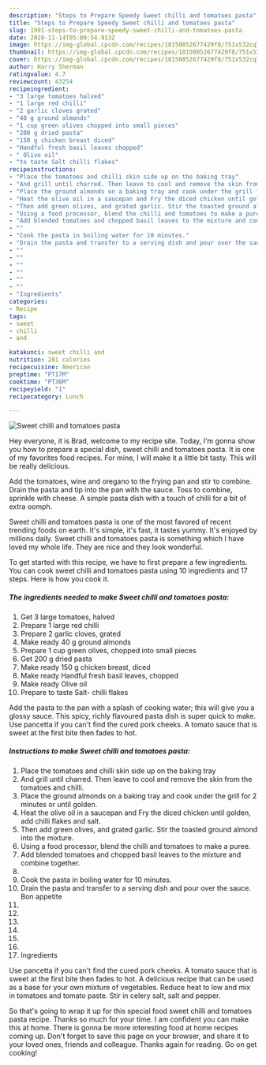 ```yaml
---
description: "Steps to Prepare Speedy Sweet chilli and tomatoes pasta"
title: "Steps to Prepare Speedy Sweet chilli and tomatoes pasta"
slug: 1991-steps-to-prepare-speedy-sweet-chilli-and-tomatoes-pasta
date: 2020-11-14T05:09:54.913Z
image: https://img-global.cpcdn.com/recipes/18150852677429f8/751x532cq70/sweet-chilli-and-tomatoes-pasta-recipe-main-photo.jpg
thumbnail: https://img-global.cpcdn.com/recipes/18150852677429f8/751x532cq70/sweet-chilli-and-tomatoes-pasta-recipe-main-photo.jpg
cover: https://img-global.cpcdn.com/recipes/18150852677429f8/751x532cq70/sweet-chilli-and-tomatoes-pasta-recipe-main-photo.jpg
author: Harry Sherman
ratingvalue: 4.7
reviewcount: 43254
recipeingredient:
- "3 large tomatoes halved"
- "1 large red chilli"
- "2 garlic cloves grated"
- "40 g ground almonds"
- "1 cup green olives chopped into small pieces"
- "200 g dried pasta"
- "150 g chicken breast diced"
- "Handful fresh basil leaves chopped"
- " Olive oil"
- "to taste Salt chilli flakes"
recipeinstructions:
- "Place the tomatoes and chilli skin side up on the baking tray"
- "And grill until charred. Then leave to cool and remove the skin from the tomatoes and chilli."
- "Place the ground almonds on a baking tray and cook under the grill for 2 minutes or until golden."
- "Heat the olive oil in a saucepan and Fry the diced chicken until golden, add chilli flakes and salt."
- "Then add green olives, and grated garlic. Stir the toasted ground almond into the mixture."
- "Using a food processor, blend the chilli and tomatoes to make a puree."
- "Add blended tomatoes and chopped basil leaves to the mixture and combine together."
- ""
- "Cook the pasta in boiling water for 10 minutes."
- "Drain the pasta and transfer to a serving dish and pour over the sauce. Bon appetite"
- ""
- ""
- ""
- ""
- ""
- ""
- "Ingredients"
categories:
- Recipe
tags:
- sweet
- chilli
- and

katakunci: sweet chilli and 
nutrition: 281 calories
recipecuisine: American
preptime: "PT17M"
cooktime: "PT36M"
recipeyield: "1"
recipecategory: Lunch

---
```



![Sweet chilli and tomatoes pasta](https://img-global.cpcdn.com/recipes/18150852677429f8/751x532cq70/sweet-chilli-and-tomatoes-pasta-recipe-main-photo.jpg)

Hey everyone, it is Brad, welcome to my recipe site. Today, I'm gonna show you how to prepare a special dish, sweet chilli and tomatoes pasta. It is one of my favorites food recipes. For mine, I will make it a little bit tasty. This will be really delicious.

Add the tomatoes, wine and oregano to the frying pan and stir to combine. Drain the pasta and tip into the pan with the sauce. Toss to combine, sprinkle with cheese. A simple pasta dish with a touch of chilli for a bit of extra oomph.

Sweet chilli and tomatoes pasta is one of the most favored of recent trending foods on earth. It's simple, it's fast, it tastes yummy. It's enjoyed by millions daily. Sweet chilli and tomatoes pasta is something which I have loved my whole life. They are nice and they look wonderful.


To get started with this recipe, we have to first prepare a few ingredients. You can cook sweet chilli and tomatoes pasta using 10 ingredients and 17 steps. Here is how you cook it.

<!--inarticleads1-->

##### The ingredients needed to make Sweet chilli and tomatoes pasta:

1. Get 3 large tomatoes, halved
1. Prepare 1 large red chilli
1. Prepare 2 garlic cloves, grated
1. Make ready 40 g ground almonds
1. Prepare 1 cup green olives, chopped into small pieces
1. Get 200 g dried pasta
1. Make ready 150 g chicken breast, diced
1. Make ready Handful fresh basil leaves, chopped
1. Make ready  Olive oil
1. Prepare to taste Salt- chilli flakes


Add the pasta to the pan with a splash of cooking water; this will give you a glossy sauce. This spicy, richly flavoured pasta dish is super quick to make. Use pancetta if you can&#39;t find the cured pork cheeks. A tomato sauce that is sweet at the first bite then fades to hot. 

<!--inarticleads2-->

##### Instructions to make Sweet chilli and tomatoes pasta:

1. Place the tomatoes and chilli skin side up on the baking tray
1. And grill until charred. Then leave to cool and remove the skin from the tomatoes and chilli.
1. Place the ground almonds on a baking tray and cook under the grill for 2 minutes or until golden.
1. Heat the olive oil in a saucepan and Fry the diced chicken until golden, add chilli flakes and salt.
1. Then add green olives, and grated garlic. Stir the toasted ground almond into the mixture.
1. Using a food processor, blend the chilli and tomatoes to make a puree.
1. Add blended tomatoes and chopped basil leaves to the mixture and combine together.
1. 
1. Cook the pasta in boiling water for 10 minutes.
1. Drain the pasta and transfer to a serving dish and pour over the sauce. Bon appetite
1. 
1. 
1. 
1. 
1. 
1. 
1. Ingredients


Use pancetta if you can&#39;t find the cured pork cheeks. A tomato sauce that is sweet at the first bite then fades to hot. A delicious recipe that can be used as a base for your own mixture of vegetables. Reduce heat to low and mix in tomatoes and tomato paste. Stir in celery salt, salt and pepper. 

So that's going to wrap it up for this special food sweet chilli and tomatoes pasta recipe. Thanks so much for your time. I am confident you can make this at home. There is gonna be more interesting food at home recipes coming up. Don't forget to save this page on your browser, and share it to your loved ones, friends and colleague. Thanks again for reading. Go on get cooking!

